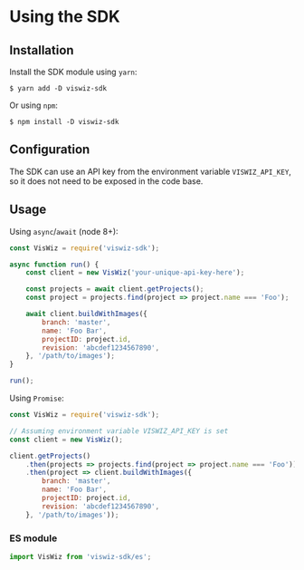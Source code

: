 # Using the SDK

## Installation

Install the SDK module using `yarn`:

```
$ yarn add -D viswiz-sdk
```

Or using `npm`:

```
$ npm install -D viswiz-sdk
```

## Configuration

The SDK can use an API key from the environment variable `VISWIZ_API_KEY`, so it
does not need to be exposed in the code base.

## Usage

Using `async`/`await` (node 8+):

```js
const VisWiz = require('viswiz-sdk');

async function run() {
	const client = new VisWiz('your-unique-api-key-here');

	const projects = await client.getProjects();
	const project = projects.find(project => project.name === 'Foo');

	await client.buildWithImages({
		branch: 'master',
		name: 'Foo Bar',
		projectID: project.id,
		revision: 'abcdef1234567890',
	}, '/path/to/images');
}

run();
```

Using `Promise`:

```js
const VisWiz = require('viswiz-sdk');

// Assuming environment variable VISWIZ_API_KEY is set
const client = new VisWiz();

client.getProjects()
	.then(projects => projects.find(project => project.name === 'Foo'))
	.then(project => client.buildWithImages({
		branch: 'master',
		name: 'Foo Bar',
		projectID: project.id,
		revision: 'abcdef1234567890',
	}, '/path/to/images'));
```

### ES module

```js
import VisWiz from 'viswiz-sdk/es';
```
